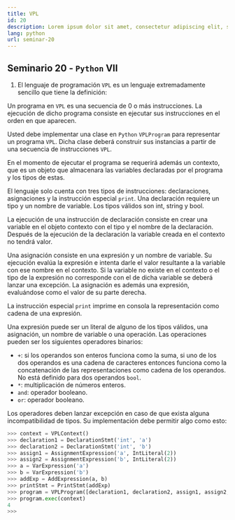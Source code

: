 ```yaml
---
title: VPL
id: 20
description: Lorem ipsum dolor sit amet, consectetur adipiscing elit, sed do eiusmod tempor incididunt ut labore et dolore magna aliqua. Turpis tincidunt id aliquet risus feugiat.
lang: python
url: seminar-20
---
```


## Seminario 20 - `Python` VII

1. El lenguaje de programación `VPL` es un lenguaje extremadamente
   sencillo que tiene la definición:

Un programa en `VPL` es una secuencia de 0 o más instrucciones. La
ejecución de dicho programa consiste en ejecutar sus instrucciones en
el orden en que aparecen.

Usted debe implementar una clase en `Python`
`VPLProgram` para representar un programa `VPL`. Dicha clase deberá
construir sus instancias a partir de una secuencia de instrucciones
`VPL`.

En el momento de ejecutar el programa se requerirá además un
contexto, que es un objeto que almacenara las variables declaradas por
el programa y los tipos de estas.

El lenguaje solo cuenta con tres tipos de instrucciones:
declaraciones, asignaciones y la instrucción especial `print`.
Una declaración requiere un tipo y un nombre de variable. Los tipos
válidos son int, string y bool.

La ejecución de una instrucción de
declaración consiste en crear una variable en el objeto contexto con el
tipo y el nombre de la declaración. Después de la ejecución de la
declaración la variable creada en el contexto no tendrá valor.

Una asignación consiste en una expresión y un nombre de variable. Su
ejecución evalúa la expresión e intenta darle el valor resultante a la
variable con ese nombre en el contexto. Si la variable no existe en el
contexto o el tipo de la expresión no corresponde con el de dicha
variable se deberá lanzar una excepción. La asignación es además una
expresión, evaluándose como el valor de su parte derecha.

La instrucción especial `print` imprime en consola la representación
como cadena de una expresión.

Una expresión puede ser un literal de alguno de los tipos válidos, una
asignación, un nombre de variable o una operación. Las operaciones
pueden ser los siguientes operadores binarios:

- `+`: si los operandos son enteros funciona como la suma,
  si uno de los dos operandos es una cadena de caracteres
  entonces funciona como la concatenación de las
  representaciones como cadena de los operandos. No
  está definido para dos operandos `bool`.
- `*`: multiplicación de números enteros.
- `and`: operador booleano.
- `or`: operador booleano.

Los operadores deben lanzar excepción en caso de que exista alguna
incompatibilidad de tipos.
Su implementación debe permitir algo como esto:

```python
>>> context = VPLContext()
>>> declaration1 = DeclarationStmt('int', 'a')
>>> declaration2 = DeclarationStmt('int', 'b')
>>> assign1 = AssignmentExpression('a', IntLiteral(2))
>>> assign2 = AssignmentExpression('b', IntLiteral(2))
>>> a = VarExpression('a')
>>> b = VarExpression('b')
>>> addExp = AddExpression(a, b)
>>> printStmt = PrintStmt(addExp)
>>> program = VPLProgram([declaration1, declaration2, assign1, assign2, printStmt])
>>> program.exec(context)
4
>>>
```
